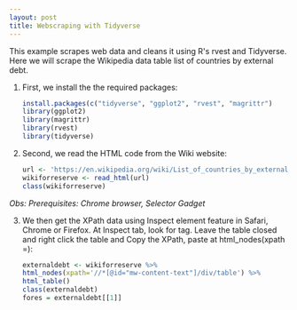 ```yaml
---
layout: post
title: Webscraping with Tidyverse
---
```


This example scrapes web data and cleans it using R's rvest and Tidyverse.
Here we will scrape the Wikipedia data table list of countries by external debt.

1. First, we install the the required packages:

    ```R
    install.packages(c("tidyverse", "ggplot2", "rvest", "magrittr")
    library(ggplot2)
    library(magrittr)
    library(rvest)
    library(tidyverse)

    ```

2. Second, we read  the HTML code from the Wiki website:

     ```R
    url <- 'https://en.wikipedia.org/wiki/List_of_countries_by_external_debt'
    wikiforreserve <- read_html(url)
    class(wikiforreserve)
     ```
*Obs: Prerequisites: Chrome browser, Selector Gadget*

3. We then get the XPath data using Inspect element feature in Safari, Chrome or Firefox. 
At Inspect tab, look for <table class=....> tag. Leave the table closed and 
right click the table and Copy the XPath, paste at html_nodes(xpath =):

    ```R
    externaldebt <- wikiforreserve %>%
    html_nodes(xpath='//*[@id="mw-content-text"]/div/table') %>%
    html_table()
    class(externaldebt)
    fores = externaldebt[[1]]
    ```
